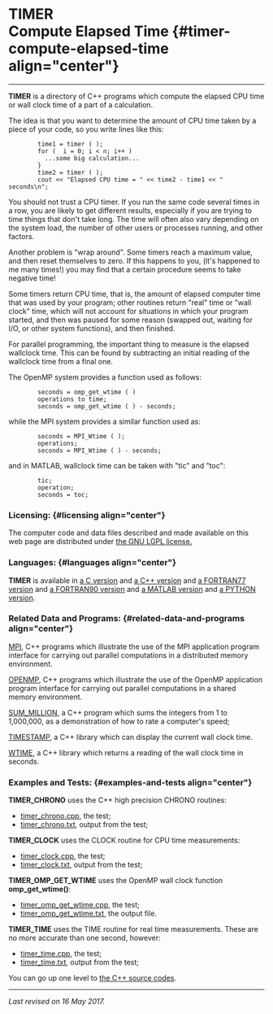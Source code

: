 TIMER\
Compute Elapsed Time {#timer-compute-elapsed-time align="center"}
====================

------------------------------------------------------------------------

**TIMER** is a directory of C++ programs which compute the elapsed CPU
time or wall clock time of a part of a calculation.

The idea is that you want to determine the amount of CPU time taken by a
piece of your code, so you write lines like this:

            time1 = timer ( );
            for (  i = 0; i < n; i++ )
              ...some big calculation...
            }
            time2 = timer ( );
            cout << "Elapsed CPU time = " << time2 - time1 << " seconds\n";
          

You should not trust a CPU timer. If you run the same code several times
in a row, you are likely to get different results, especially if you are
trying to time things that don't take long. The time will often also
vary depending on the system load, the number of other users or
processes running, and other factors.

Another problem is "wrap around". Some timers reach a maximum value, and
then reset themselves to zero. If this happens to you, (it's happened to
me many times!) you may find that a certain procedure seems to take
negative time!

Some timers return CPU time, that is, the amount of elapsed computer
time that was used by your program; other routines return "real" time or
"wall clock" time, which will not account for situations in which your
program started, and then was paused for some reason (swapped out,
waiting for I/O, or other system functions), and then finished.

For parallel programming, the important thing to measure is the elapsed
wallclock time. This can be found by subtracting an initial reading of
the wallclock time from a final one.

The OpenMP system provides a function used as follows:

            seconds = omp_get_wtime ( )
            operations to time;
            seconds = omp_get_wtime ( ) - seconds;
          

while the MPI system provides a similar function used as:

            seconds = MPI_Wtime ( );
            operations;
            seconds = MPI_Wtime ( ) - seconds;
          

and in MATLAB, wallclock time can be taken with "tic" and "toc":

            tic;
            operation;
            seconds = toc;
          

### Licensing: {#licensing align="center"}

The computer code and data files described and made available on this
web page are distributed under [the GNU LGPL
license.](../../txt/gnu_lgpl.txt)

### Languages: {#languages align="center"}

**TIMER** is available in [a C version](../../c_src/timer/timer.html)
and [a C++ version](../../cpp_src/timer/timer.html) and [a FORTRAN77
version](../../f77_src/timer/timer.html) and [a FORTRAN90
version](../../f_src/timer/timer.html) and [a MATLAB
version](../../m_src/timer/timer.html) and [a PYTHON
version](../../py_src/timer/timer.html).

### Related Data and Programs: {#related-data-and-programs align="center"}

[MPI](../../cpp_src/mpi/mpi.html), C++ programs which illustrate the use
of the MPI application program interface for carrying out parallel
computations in a distributed memory environment.

[OPENMP](../../cpp_src/openmp/openmp.html), C++ programs which
illustrate the use of the OpenMP application program interface for
carrying out parallel computations in a shared memory environment.

[SUM\_MILLION](../../cpp_src/sum_million/sum_million.html), a C++
program which sums the integers from 1 to 1,000,000, as a demonstration
of how to rate a computer's speed;

[TIMESTAMP](../../cpp_src/timestamp/timestamp.html), a C++ library which
can display the current wall clock time.

[WTIME](../../cpp_src/wtime/wtime.html), a C++ library which returns a
reading of the wall clock time in seconds.

### Examples and Tests: {#examples-and-tests align="center"}

**TIMER\_CHRONO** uses the C++ high precision CHRONO routines:

-   [timer\_chrono.cpp](timer_chrono.cpp), the test;
-   [timer\_chrono.txt](timer_chrono.txt), output from the test;

**TIMER\_CLOCK** uses the CLOCK routine for CPU time measurements:

-   [timer\_clock.cpp](timer_clock.cpp), the test;
-   [timer\_clock.txt](timer_clock.txt), output from the test;

**TIMER\_OMP\_GET\_WTIME** uses the OpenMP wall clock function
**omp\_get\_wtime()**:

-   [timer\_omp\_get\_wtime.cpp](timer_omp_get_wtime.cpp), the test;
-   [timer\_omp\_get\_wtime.txt](timer_omp_get_wtime.txt), the output
    file.

**TIMER\_TIME** uses the TIME routine for real time measurements. These
are no more accurate than one second, however:

-   [timer\_time.cpp](timer_time.cpp), the test;
-   [timer\_time.txt](timer_time.txt), output from the test;

You can go up one level to [the C++ source codes](../cpp_src.html).

------------------------------------------------------------------------

*Last revised on 16 May 2017.*
